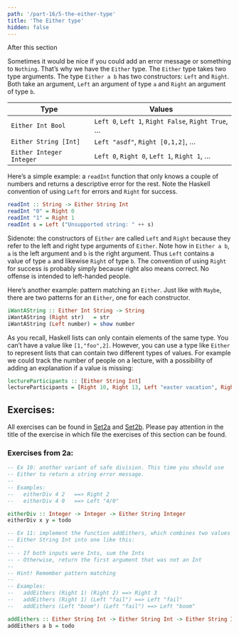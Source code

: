 ```yaml
---
path: '/part-16/5-the-either-type'
title: 'The Either type'
hidden: false
---
```


<text-box variant='learningObjectives' name="Learning objectives">

After this section

</text-box>


Sometimes it would be nice if you could add an error message or something to `Nothing`. That’s why we have the `Either` type. The `Either` type takes two type arguments. The type `Either a b` has two constructors: `Left` and `Right`. Both take an argument, `Left` an argument of type `a` and `Right` an argument of type `b`.

|Type|Values|
|------|------|
|`Either Int Bool`|`Left 0`, `Left 1`, `Right False`, `Right True`, …|
|`Either String [Int]`|`Left "asdf"`, `Right [0,1,2]`, …|
|`Either Integer Integer`|`Left 0`, `Right 0`, `Left 1`, `Right 1`, …|

Here’s a simple example: a `readInt` function that only knows a couple of numbers and returns a descriptive error for the rest. Note the Haskell convention of using `Left` for errors and `Right` for success.

```haskell
readInt :: String -> Either String Int
readInt "0" = Right 0
readInt "1" = Right 1
readInt s = Left ("Unsupported string: " ++ s)
```

Sidenote: the constructors of `Either` are called `Left` and `Right` because they refer to the left and right type arguments of `Either`. Note how in `Either a b`, `a` is the left argument and `b` is the right argument. Thus `Left` contains a value of type `a` and likewise `Right` of type `b`. The convention of using `Right` for success is probably simply because right also means correct. No offense is intended to left-handed people.

Here’s another example: pattern matching an `Either`. Just like with `Maybe`, there are two patterns for an `Either`, one for each constructor.

```haskell
iWantAString :: Either Int String -> String
iWantAString (Right str)   = str
iWantAString (Left number) = show number
```

As you recall, Haskell lists can only contain elements of the same type. You can’t have a value like `[1,"foo",2]`. However, you can use a type like `Either` to represent lists that can contain two different types of values. For example we could track the number of people on a lecture, with a possibility of adding an explanation if a value is missing:

```haskell
lectureParticipants :: [Either String Int]
lectureParticipants = [Right 10, Right 13, Left "easter vacation", Right 17, Left "lecturer was sick", Right 3]
```


## Exercises:

All exercises can be found in [Set2a](https://github.com/moocfi/haskell-mooc/blob/master/exercises/Set2a.hs)
and [Set2b](https://github.com/moocfi/haskell-mooc/blob/master/exercises/Set2b.hs). Please pay attention in the title of the exercise in which file the exercises of this section can be found.


### Exercises from 2a:


<text-box variant='exercise' name="Exercise 2a.10">

```Haskell
-- Ex 10: another variant of safe division. This time you should use
-- Either to return a string error message.
--
-- Examples:
--   eitherDiv 4 2   ==> Right 2
--   eitherDiv 4 0   ==> Left "4/0"

eitherDiv :: Integer -> Integer -> Either String Integer
eitherDiv x y = todo
```
</text-box>

<text-box variant='exercise' name="Exercise 2a.10">

```Haskell
-- Ex 11: implement the function addEithers, which combines two values of type
-- Either String Int into one like this:
--
-- - If both inputs were Ints, sum the Ints
-- - Otherwise, return the first argument that was not an Int
--
-- Hint! Remember pattern matching
--
-- Examples:
--   addEithers (Right 1) (Right 2) ==> Right 3
--   addEithers (Right 1) (Left "fail") ==> Left "fail"
--   addEithers (Left "boom") (Left "fail") ==> Left "boom"

addEithers :: Either String Int -> Either String Int -> Either String Int
addEithers a b = todo
```
</text-box>
